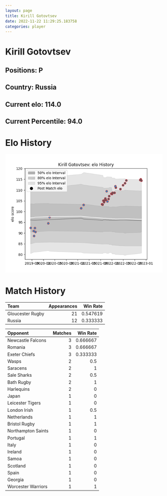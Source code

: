 ```yaml
---  
layout: page  
title: Kirill Gotovtsev  
date: 2022-11-22 11:29:25.183758  
categories: player  
---
```

# Kirill Gotovtsev

## Positions: P

## Country: Russia

## Current elo: 114.0

## Current Percentile: 94.0

# Elo History


![elo history](history_KirillGotovtsev.png)
# Match History


| Team             |   Appearances |   Win Rate |
|:-----------------|--------------:|-----------:|
| Gloucester Rugby |            21 |   0.547619 |
| Russia           |            12 |   0.333333 |

| Opponent           |   Matches |   Win Rate |
|:-------------------|----------:|-----------:|
| Newcastle Falcons  |         3 |   0.666667 |
| Romania            |         3 |   0.666667 |
| Exeter Chiefs      |         3 |   0.333333 |
| Wasps              |         2 |   0.5      |
| Saracens           |         2 |   1        |
| Sale Sharks        |         2 |   0.5      |
| Bath Rugby         |         2 |   1        |
| Harlequins         |         2 |   0        |
| Japan              |         1 |   0        |
| Leicester Tigers   |         1 |   0        |
| London Irish       |         1 |   0.5      |
| Netherlands        |         1 |   1        |
| Bristol Rugby      |         1 |   1        |
| Northampton Saints |         1 |   0        |
| Portugal           |         1 |   1        |
| Italy              |         1 |   0        |
| Ireland            |         1 |   0        |
| Samoa              |         1 |   0        |
| Scotland           |         1 |   0        |
| Spain              |         1 |   0        |
| Georgia            |         1 |   0        |
| Worcester Warriors |         1 |   1        |